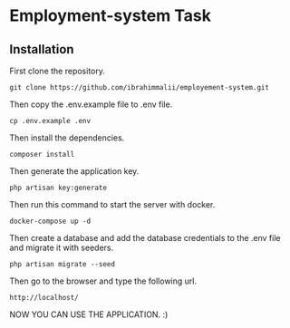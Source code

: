 # Employment-system Task

## Installation

First clone the repository.

```
git clone https://github.com/ibrahimmalii/employement-system.git
```

Then copy the .env.example file to .env file.

```
cp .env.example .env
```

Then install the dependencies.

```
composer install
```

Then generate the application key.

```
php artisan key:generate
```

Then run this command to start the server with docker.

```
docker-compose up -d
```

Then create a database and add the database credentials to the .env file and migrate it with seeders.

```
php artisan migrate --seed
```



Then go to the browser and type the following url.

```
http://localhost/
```

NOW YOU CAN USE THE APPLICATION. :)
